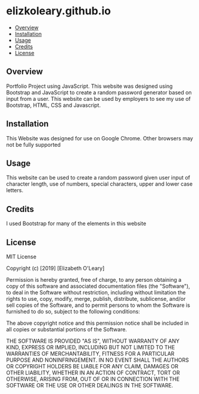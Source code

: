 # elizkoleary.github.io

* [Overview](#overview)
* [Installation](#installation)
* [Usage](#usage)
* [Credits](#credits)
* [License](#license)

## Overview

Portfolio Project using JavaScript. This website was designed using Bootstrap and JavaScript to create a random password generator based on input from a user. This website can be used by employers to see my use of Bootstrap, HTML, CSS and Javascript.  

## Installation

This Website was designed for use on Google Chrome. Other browsers may not be fully supported


## Usage 

This website can be used to create a random password given user input of character length, use of numbers, special characters, upper and lower case letters.       


## Credits

I used Bootstrap for many of the elements in this website



## License

MIT License

Copyright (c) [2019] [Elizabeth O'Leary]

Permission is hereby granted, free of charge, to any person obtaining a copy
of this software and associated documentation files (the "Software"), to deal
in the Software without restriction, including without limitation the rights
to use, copy, modify, merge, publish, distribute, sublicense, and/or sell
copies of the Software, and to permit persons to whom the Software is
furnished to do so, subject to the following conditions:

The above copyright notice and this permission notice shall be included in all
copies or substantial portions of the Software.

THE SOFTWARE IS PROVIDED "AS IS", WITHOUT WARRANTY OF ANY KIND, EXPRESS OR
IMPLIED, INCLUDING BUT NOT LIMITED TO THE WARRANTIES OF MERCHANTABILITY,
FITNESS FOR A PARTICULAR PURPOSE AND NONINFRINGEMENT. IN NO EVENT SHALL THE
AUTHORS OR COPYRIGHT HOLDERS BE LIABLE FOR ANY CLAIM, DAMAGES OR OTHER
LIABILITY, WHETHER IN AN ACTION OF CONTRACT, TORT OR OTHERWISE, ARISING FROM,
OUT OF OR IN CONNECTION WITH THE SOFTWARE OR THE USE OR OTHER DEALINGS IN THE
SOFTWARE.
